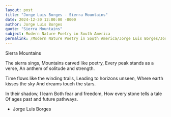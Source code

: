 ```yaml
---
layout: post
title: "Jorge Luis Borges - Sierra Mountains"
date: 2024-12-30 12:00:00 -0000
author: Jorge Luis Borges
quote: "Sierra Mountains"
subject: Modern Nature Poetry in South America
permalink: /Modern Nature Poetry in South America/Jorge Luis Borges/Jorge Luis Borges - Sierra Mountains
---
```


Sierra Mountains

The sierra sings,
Mountains carved like poetry,
Every peak stands as a verse,
An anthem of solitude and strength.

Time flows like the winding trails,
Leading to horizons unseen,
Where earth kisses the sky
And dreams touch the stars.

In their shadow, I learn
Both fear and freedom,
How every stone tells a tale
Of ages past and future pathways.


- Jorge Luis Borges
